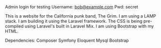 Admin login for testing
  Username: bob@example.com
  Pwd: secret

This is a website for the California punk band, The Grim.
I am using a LAMP stack.
I am building it using the Laravel framework. The CSS is being pre-compiled using Laravel's
built in Laravel Mix. I am using Bootstrap with my HTML.

Dependencies:
Composer
Symfony
Eloquent
Mysql
Bootstrap
